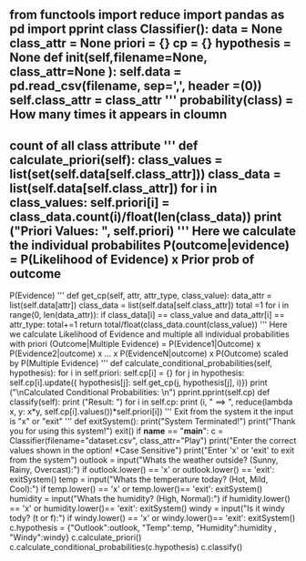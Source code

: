 from functools import reduce 
import pandas as pd 
import pprint 
class Classifier(): 
 data = None 
 class_attr = None 
 priori = {} 
 cp = {} 
 hypothesis = None 
 def __init__(self,filename=None, class_attr=None ): 
 self.data = pd.read_csv(filename, sep=',', header =(0)) 
 self.class_attr = class_attr 
 ''' 
 probability(class) = How many times it appears in cloumn 
 -----------------------------------------------------
 count of all class attribute 
 ''' 
 def calculate_priori(self): 
 class_values = list(set(self.data[self.class_attr])) 
 class_data = list(self.data[self.class_attr]) 
 for i in class_values: 
 self.priori[i] = class_data.count(i)/float(len(class_data)) 
 print ("Priori Values: ", self.priori) 
 ''' 
 Here we calculate the individual probabilites 
 P(outcome|evidence) = P(Likelihood of Evidence) x Prior prob of 
outcome 
---------------------------------------------------------
 P(Evidence) 
 ''' 
 def get_cp(self, attr, attr_type, class_value): 
 data_attr = list(self.data[attr]) 
 class_data = list(self.data[self.class_attr]) 
 total =1 
 for i in range(0, len(data_attr)): 
 if class_data[i] == class_value and data_attr[i] == attr_type: 
 total+=1 
 return total/float(class_data.count(class_value)) 
 ''' 
 Here we calculate Likelihood of Evidence and multiple all individual 
probabilities with priori 
 (Outcome|Multiple Evidence) = P(Evidence1|Outcome) x 
P(Evidence2|outcome) x ... x P(EvidenceN|outcome) x P(Outcome) 
 scaled by P(Multiple Evidence) 
 ''' 
 def calculate_conditional_probabilities(self, hypothesis): 
 for i in self.priori: 
 self.cp[i] = {} 
 for j in hypothesis: 
 self.cp[i].update({ hypothesis[j]: self.get_cp(j, hypothesis[j], i)}) 
 print ("\nCalculated Conditional Probabilities: \n") 
 pprint.pprint(self.cp) 
 def classify(self): 
 print ("Result: ") 
 for i in self.cp: 
 print (i, " ==> ", reduce(lambda x, y: x*y, 
self.cp[i].values())*self.priori[i]) 
''' Exit from the system it the input is "x" or "exit" ''' 
def exitSystem(): 
 print("System Terminated!") 
 print("Thank you for using this system!") 
 exit() 
if __name__ == "__main__": 
 c = Classifier(filename="dataset.csv", class_attr="Play") 
 print("Enter the correct values shown in the option! *Case Sensitive") 
 print("Enter 'x' or 'exit' to exit from the system") 
 outlook = input("Whats the weather outside? (Sunny, Rainy, 
Overcast):") 
 if outlook.lower() == 'x' or outlook.lower() == 'exit': 
 exitSystem() 
 temp = input("Whats the temperature today? (Hot, Mild, Cool):") 
 if temp.lower() == 'x' or temp.lower()== 'exit': 
 exitSystem() 
 humidity = input("Whats the humidity? (High, Normal):") 
 if humidity.lower() == 'x' or humidity.lower()== 'exit': 
 exitSystem() 
 windy = input("Is it windy tody? (t or f):") 
 if windy.lower() == 'x' or windy.lower()== 'exit': 
 exitSystem() 
 c.hypothesis = {"Outlook":outlook, "Temp":temp, 
"Humidity":humidity , "Windy":windy} 
 c.calculate_priori() 
 c.calculate_conditional_probabilities(c.hypothesis) 
 c.classify() 
